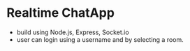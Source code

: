 # Realtime ChatApp

* build using Node.js, Express, Socket.io
* user can login using a username and by selecting a room.
